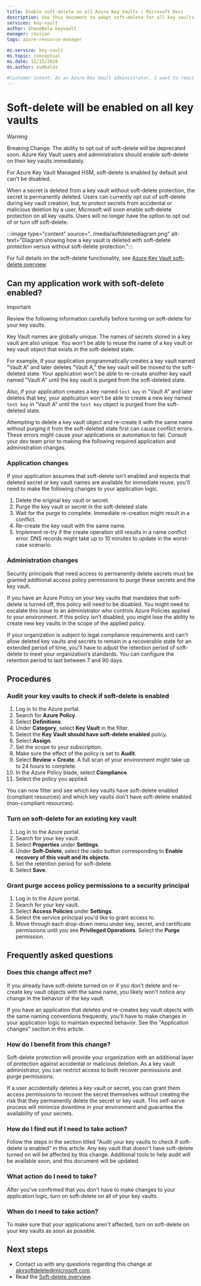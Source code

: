 ```yaml
---
title: Enable soft-delete on all Azure Key Vaults | Microsoft Docs
description: Use this document to adopt soft-delete for all key vaults.
services: key-vault
author: ShaneBala-keyvault
manager: ravijan
tags: azure-resource-manager

ms.service: key-vault
ms.topic: conceptual
ms.date: 12/15/2020
ms.author: sudbalas

#Customer intent: As an Azure Key Vault administrator, I want to react to soft-delete being turned on for all key vaults.
---
```


# Soft-delete will be enabled on all key vaults

> [!WARNING]
> Breaking Change: The ability to opt out of soft-delete will be deprecated soon. Azure Key Vault users and administrators should enable soft-delete on their key vaults immediately.
>
> For Azure Key Vault Managed HSM, soft-delete is enabled by default and can't be disabled.

When a secret is deleted from a key vault without soft-delete protection, the secret is permanently deleted. Users can currently opt out of soft-delete during key vault creation, but, to protect secrets from accidental or malicious deletion by a user, Microsoft will soon enable soft-delete protection on all key vaults. Users will no longer have the option to opt out of or turn off soft-delete.

:::image type="content" source="../media/softdeletediagram.png" alt-text="Diagram showing how a key vault is deleted with soft-delete protection versus without soft-delete protection.":::

For full details on the soft-delete functionality, see [Azure Key Vault soft-delete overview](soft-delete-overview.md).

## Can my application work with soft-delete enabled?

> [!Important] 
> Review the following information carefully before turning on soft-delete for your key vaults.

Key Vault names are globally unique. The names of secrets stored in a key vault are also unique. You won't be able to reuse the name of a key vault or key vault object that exists in the soft-deleted state. 

For example, if your application programmatically creates a key vault named "Vault A" and later deletes "Vault A," the key vault will be moved to the soft-deleted state. Your application won't be able to re-create another key vault named "Vault A" until the key vault is purged from the soft-deleted state. 

Also, if your application creates a key named `test key` in "Vault A" and later deletes that key, your application won't be able to create a new key named `test key` in "Vault A" until the `test key` object is purged from the soft-deleted state. 

Attempting to delete a key vault object and re-create it with the same name without purging it from the soft-deleted state first can cause conflict errors. These errors might cause your applications or automation to fail. Consult your dev team prior to making the following required application and administration changes. 

### Application changes

If your application assumes that soft-delete isn't enabled and expects that deleted secret or key vault names are available for immediate reuse, you'll need to make the following changes to your application logic.

1. Delete the original key vault or secret.
1. Purge the key vault or secret in the soft-deleted state.
1. Wait for the purge to complete. Immediate re-creation might result in a conflict.
1. Re-create the key vault with the same name.
1. Implement re-try if the create operation still results in a name conflict error. DNS records might take up to 10 minutes to update in the worst-case scenario.

### Administration changes

Security principals that need access to permanently delete secrets must be granted additional access policy permissions to purge these secrets and the key vault.

If you have an Azure Policy on your key vaults that mandates that soft-delete is turned off, this policy will need to be disabled. You might need to escalate this issue to an administrator who controls Azure Policies applied to your environment. If this policy isn't disabled, you might lose the ability to create new key vaults in the scope of the applied policy.

If your organization is subject to legal compliance requirements and can't allow deleted key vaults and secrets to remain in a recoverable state for an extended period of time, you'll have to adjust the retention period of soft-delete to meet your organization’s standards. You can configure the retention period to last between 7 and 90 days.

## Procedures

### Audit your key vaults to check if soft-delete is enabled

1. Log in to the Azure portal.
1. Search for **Azure Policy**.
1. Select **Definitions**.
1. Under **Category**, select **Key Vault** in the filter.
1. Select the **Key Vault should have soft-delete enabled** policy.
1. Select **Assign**.
1. Set the scope to your subscription.
1. Make sure the effect of the policy is set to **Audit**.
1. Select **Review + Create**. A full scan of your environment might take up to 24 hours to complete.
1. In the Azure Policy blade, select **Compliance**.
1. Select the policy you applied.

You can now filter and see which key vaults have soft-delete enabled (compliant resources) and which key vaults don't have soft-delete enabled (non-compliant resources).

### Turn on soft-delete for an existing key vault

1. Log in to the Azure portal.
1. Search for your key vault.
1. Select **Properties** under **Settings**.
1. Under **Soft-Delete**, select the radio button corresponding to **Enable recovery of this vault and its objects**.
1. Set the retention period for soft-delete.
1. Select **Save**.

### Grant purge access policy permissions to a security principal

1. Log in to the Azure portal.
1. Search for your key vault.
1. Select **Access Policies** under **Settings**.
1. Select the service principal you'd like to grant access to.
1. Move through each drop-down menu under key, secret, and certificate permissions until you see **Privileged Operations**. Select the **Purge** permission.

## Frequently asked questions

### Does this change affect me?

If you already have soft-delete turned on or if you don't delete and re-create key vault objects with the same name, you likely won't notice any change in the behavior of the key vault.

If you have an application that deletes and re-creates key vault objects with the same naming conventions frequently, you'll have to make changes in your application logic to maintain expected behavior. See the "Application changes" section in this article.

### How do I benefit from this change?

Soft-delete protection will provide your organization with an additional layer of protection against accidental or malicious deletion. As a key vault administrator, you can restrict access to both recover permissions and purge permissions.

If a user accidentally deletes a key vault or secret, you can grant them access permissions to recover the secret themselves without creating the risk that they permanently delete the secret or key vault. This self-serve process will minimize downtime in your environment and guarantee the availability of your secrets.

### How do I find out if I need to take action?

Follow the steps in the section titled "Audit your key vaults to check if soft-delete is enabled" in this article. Any key vault that doesn't have soft-delete turned on will be affected by this change. Additional tools to help audit will be available soon, and this document will be updated.

### What action do I need to take?

After you've confirmed that you don't have to make changes to your application logic, turn on soft-delete on all of your key vaults.

### When do I need to take action?

To make sure that your applications aren't affected, turn on soft-delete on your key vaults as soon as possible.

## Next steps

- Contact us with any questions regarding this change at [akvsoftdelete@microsoft.com](mailto:akvsoftdelete@microsoft.com).
- Read the [Soft-delete overview](soft-delete-overview.md).
